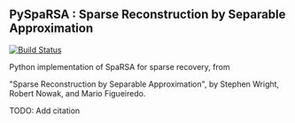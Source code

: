 PySpaRSA : Sparse Reconstruction by Separable Approximation
--------------------------------------
[![Build Status](https://travis-ci.org/ericmjonas/pySpaRSA.svg?branch=master)](https://travis-ci.org/ericmjonas/pySpaRSA)

Python implementation of SpaRSA for sparse recovery, from

"Sparse Reconstruction by Separable Approximation", by Stephen Wright, Robert Nowak, and
Mario Figueiredo.

TODO: Add citation

